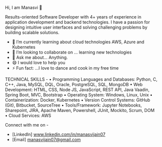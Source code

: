 Hi, I am Manasvi 👋

Results-oriented Software Developer with 4+ years of experience in application development and backend technologies. 
I have a passion for designing intuitive user interfaces and solving challenging problems by building scalable solutions.

- 🌱 I’m currently learning about cloud technologies AWS, Azure and Kubernetes
- 👯 I’m looking to collaborate on ... learning new technologies 
- 💬 Ask me about... Anything.
- 😄  I would love to help you
- ⚡ Fun fact: ...I love to dance and cook in my free time

TECHNICAL SKILLS -
•	Programming Languages and Databases: Python, C, C++, Java, MySQL, DQL, Oracle, PostgreSQL, SQL, MongoDB
•	Web Development: HTML, CSS, Node JS, JavaScript, REST API, Java Vaadin, Spring Boot, MVC, Bootstrap
•	Operating System: Windows, Linux, Unix
•	Containerization: Docker, Kubernetes
•	Version Control Systems: GitHub (Git), Bitbucket, SourceTree
•	Tools/Framework: Jupyter Notebooks, Sharepoint, JIRA, Apache Maven, Powershell, JUnit, Mockito, Scrum, DOM
•	Cloud Services: AWS

Connect with me on - 
- [LinkedIn]  www.linkedin.com/in/manasvijain07
- [Email]     manasvijain07@gmail.com
